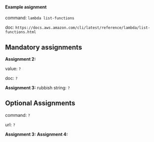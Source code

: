 #### Example asignment

command: `lambda list-functions`

doc: `https://docs.aws.amazon.com/cli/latest/reference/lambda/list-functions.html`

## Mandatory assignments

**Assignment 2:**

value: `?`

doc: `?`

**Assignment 3:**
rubbish string: `?`

## Optional Assignments

command: `?`

url: `?`

**Assignment 3:**
**Assignment 4:**
